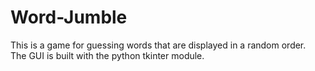 # Word-Jumble    
This is a game for guessing words that are displayed in a random order.     
The GUI is built with the python tkinter module.
